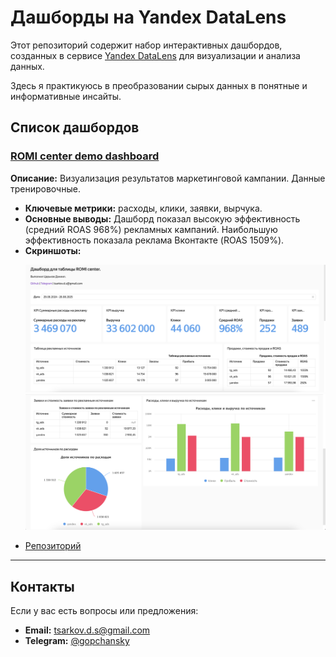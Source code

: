 # Дашборды на Yandex DataLens

Этот репозиторий содержит набор интерактивных дашбордов, созданных в сервисе [Yandex DataLens](https://cloud.yandex.ru/services/datalens) для визуализации и анализа данных.

Здесь я практикуюсь в преобразовании сырых данных в понятные и информативные инсайты.


## Список дашбордов

### [ROMI center demo dashboard](https://datalens.yandex/uts8y1a4txcmf)
**Описание:** Визуализация результатов маркетинговой кампании. Данные тренировочные.
*   **Ключевые метрики:** расходы, клики, заявки, вырчука.
*   **Основные выводы:** Дашборд показал высокую эффективность (средний ROAS 968%) рекламных кампаний. Наибольшую эффективность показала реклама Вконтакте (ROAS 1509%).
*   **Скриншоты:**
    <p align="center">
      <img src="ROMI-center-demo-dashboard/images/romi-dashboard-preview1.png" width="800" alt="Скриншот дашборда 1">
        <img src="ROMI-center-demo-dashboard/images/romi-dashboard-preview2.png" width="800" alt="Скриншот дашборда 1">
    </p>
* [Репозиторий](https://github.com/Gopstol/Dashboards/blob/main/ROMI-center-demo-dashboard/README.md)

---

## Контакты

Если у вас есть вопросы или предложения:

*   **Email:** tsarkov.d.s@gmail.com
*   **Telegram:** [@gopchansky](https://t.me/gopchansky)
